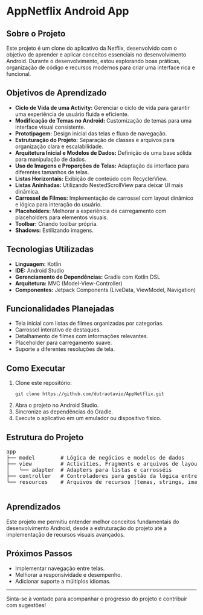 <!DOCTYPE html>
<html lang="en">
<head>
  <meta charset="UTF-8">
  <meta name="viewport" content="width=device-width, initial-scale=1.0">
</head>
<body>
  <h1>AppNetflix Android App</h1>
  
  <h2>Sobre o Projeto</h2>
  <p>Este projeto é um clone do aplicativo da Netflix, desenvolvido com o objetivo de aprender e aplicar conceitos essenciais no desenvolvimento Android. Durante o desenvolvimento, estou explorando boas práticas, organização de código e recursos modernos para criar uma interface rica e funcional.</p>

  <h2>Objetivos de Aprendizado</h2>
  <ul>
    <li><strong>Ciclo de Vida de uma Activity:</strong> Gerenciar o ciclo de vida para garantir uma experiência de usuário fluida e eficiente.</li>
    <li><strong>Modificação de Temas no Android:</strong> Customização de temas para uma interface visual consistente.</li>
    <li><strong>Prototipagem:</strong> Design inicial das telas e fluxo de navegação.</li>
    <li><strong>Estruturação do Projeto:</strong> Separação de classes e arquivos para organização clara e escalabilidade.</li>
    <li><strong>Arquitetura Inicial e Modelos de Dados:</strong> Definição de uma base sólida para manipulação de dados.</li>
    <li><strong>Uso de Imagens e Proporções de Telas:</strong> Adaptação da interface para diferentes tamanhos de telas.</li>
    <li><strong>Listas Horizontais:</strong> Exibição de conteúdo com RecyclerView.</li>
    <li><strong>Listas Aninhadas:</strong> Utilizando NestedScrollView para deixar UI mais dinâmica.</li>
    <li><strong>Carrossel de Filmes:</strong> Implementação de carrossel com layout dinâmico e lógica para interação do usuário.</li>
    <li><strong>Placeholders:</strong> Melhorar a experiência de carregamento com placeholders para elementos visuais.</li>
    <li><strong>Toolbar:</strong> Criando toolbar própria.</li>
    <li><strong>Shadows:</strong> Estilizando imagens.</li>
  </ul>

  <h2>Tecnologias Utilizadas</h2>
  <ul>
    <li><strong>Linguagem:</strong> Kotlin</li>
    <li><strong>IDE:</strong> Android Studio</li>
    <li><strong>Gerenciamento de Dependências:</strong> Gradle com Kotlin DSL</li>
    <li><strong>Arquitetura:</strong> MVC (Model-View-Controller)</li>
    <li><strong>Componentes:</strong> Jetpack Components (LiveData, ViewModel, Navigation)</li>
  </ul>

  <h2>Funcionalidades Planejadas</h2>
  <ul>
    <li>Tela inicial com listas de filmes organizadas por categorias.</li>
    <li>Carrossel interativo de destaques.</li>
    <li>Detalhamento de filmes com informações relevantes.</li>
    <li>Placeholder para carregamento suave.</li>
    <li>Suporte a diferentes resoluções de tela.</li>
  </ul>

  <h2>Como Executar</h2>
  <ol>
    <li>Clone este repositório:</li>
    <pre><code>git clone https://github.com/dutraotavio/AppNetflix.git</code></pre>
    <li>Abra o projeto no Android Studio.</li>
    <li>Sincronize as dependências do Gradle.</li>
    <li>Execute o aplicativo em um emulador ou dispositivo físico.</li>
  </ol>

  <h2>Estrutura do Projeto</h2>
  <pre>
app
├── model        # Lógica de negócios e modelos de dados
├── view         # Activities, Fragments e arquivos de layout
│   └── adapter  # Adapters para listas e carrosséis
├── controller   # Controladores para gestão da lógica entre model e view
└── resources    # Arquivos de recursos (temas, strings, imagens)
  </pre>

  <h2>Aprendizados</h2>
  <p>Este projeto me permitiu entender melhor conceitos fundamentais do desenvolvimento Android, desde a estruturação do projeto até a implementação de recursos visuais avançados.</p>

  <h2>Próximos Passos</h2>
  <ul>
    <li>Implementar navegação entre telas.</li>
    <li>Melhorar a responsividade e desempenho.</li>
    <li>Adicionar suporte a múltiplos idiomas.</li>
  </ul>

  <hr>
  <p>Sinta-se à vontade para acompanhar o progresso do projeto e contribuir com sugestões!</p>
</body>
</html>
